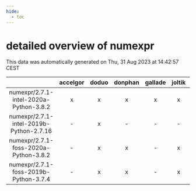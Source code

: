 ```yaml
---
hide:
  - toc
---
```


detailed overview of numexpr
============================


This data was automatically generated on Thu, 31 Aug 2023 at 14:42:57 CEST  

| |accelgor|doduo|donphan|gallade|joltik|skitty|swalot|victini|
| :---: | :---: | :---: | :---: | :---: | :---: | :---: | :---: | :---: |
|numexpr/2.7.1-intel-2020a-Python-3.8.2|x|x|x|x|x|x|x|x|
|numexpr/2.7.1-intel-2019b-Python-2.7.16|-|x|-|-|-|x|-|x|
|numexpr/2.7.1-foss-2020a-Python-3.8.2|-|x|x|-|x|x|x|x|
|numexpr/2.7.1-foss-2019b-Python-3.7.4|-|x|x|-|x|x|-|x|
